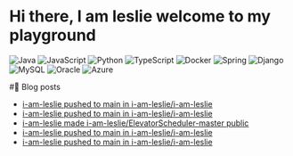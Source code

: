 # Hi there, I am leslie welcome to my playground 

![Java](https://img.shields.io/badge/java-%23ED8B00.svg?style=for-the-badge&logo=openjdk&logoColor=white)
![JavaScript](https://img.shields.io/badge/javascript-%23323330.svg?style=for-the-badge&logo=javascript&logoColor=%23F7DF1E)
![Python](https://img.shields.io/badge/python-3670A0?style=for-the-badge&logo=python&logoColor=ffdd54)
![TypeScript](https://img.shields.io/badge/typescript-%23007ACC.svg?style=for-the-badge&logo=typescript&logoColor=white)
![Docker](https://img.shields.io/badge/docker-%230db7ed.svg?style=for-the-badge&logo=docker&logoColor=white)
![Spring](https://img.shields.io/badge/spring-%236DB33F.svg?style=for-the-badge&logo=spring&logoColor=white)
![Django](https://img.shields.io/badge/django-%23092E20.svg?style=for-the-badge&logo=django&logoColor=white)
![MySQL](https://img.shields.io/badge/mysql-%2300f.svg?style=for-the-badge&logo=mysql&logoColor=white)
![Oracle](https://img.shields.io/badge/Oracle-F80000?style=for-the-badge&logo=oracle&logoColor=white)
![Azure](https://img.shields.io/badge/azure-%230072C6.svg?style=for-the-badge&logo=microsoftazure&logoColor=white)

#📖  Blog posts
<!-- BLOG-POST-LIST:START -->
- [i-am-leslie pushed to main in i-am-leslie/i-am-leslie](https://github.com/i-am-leslie/i-am-leslie/compare/f10025a94a...1e48f82447)
- [i-am-leslie pushed to main in i-am-leslie/i-am-leslie](https://github.com/i-am-leslie/i-am-leslie/compare/87855b536e...f10025a94a)
- [i-am-leslie made i-am-leslie/ElevatorScheduler-master public](https://github.com/i-am-leslie/ElevatorScheduler-master)
- [i-am-leslie pushed to main in i-am-leslie/i-am-leslie](https://github.com/i-am-leslie/i-am-leslie/compare/05b5ce6d8e...87855b536e)
- [i-am-leslie pushed to main in i-am-leslie/i-am-leslie](https://github.com/i-am-leslie/i-am-leslie/compare/4f0fd013d2...05b5ce6d8e)
<!-- BLOG-POST-LIST:END -->